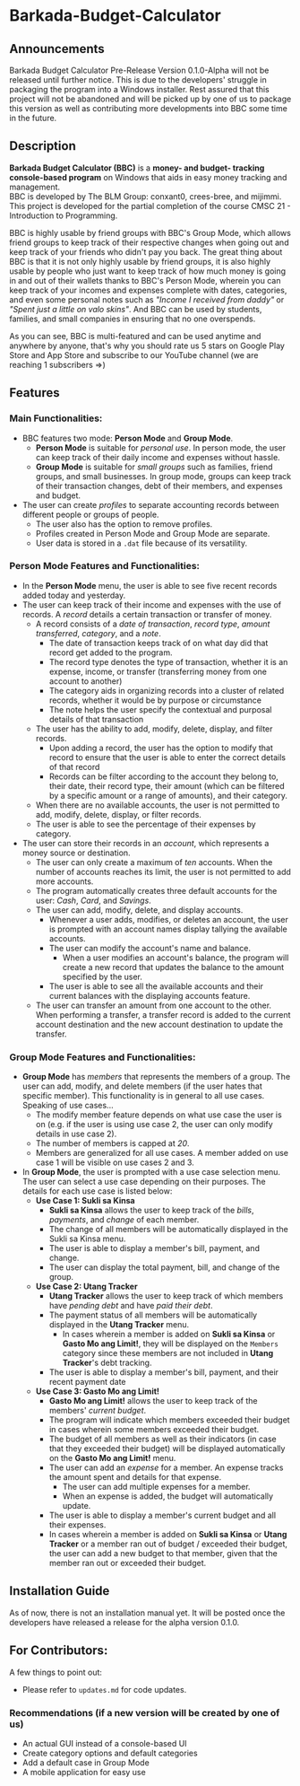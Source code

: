 # Barkada-Budget-Calculator
## Announcements
Barkada Budget Calculator Pre-Release Version 0.1.0-Alpha will not be released until further notice. This is due to the developers' struggle in packaging 
the program into a Windows installer. Rest assured that this project will not be abandoned and will be picked up by one of us to package this version
as well as contributing more developments into BBC some time in the future.

## Description
**Barkada Budget Calculator (BBC)** is a **money- and budget- tracking console-based program** on Windows that aids in easy money tracking and management.  
BBC is developed by The BLM Group: conxant0, crees-bree, and mijimmi. This project is developed for the partial completion of the course CMSC 21 - 
Introduction to Programming.

BBC is highly usable by friend groups with BBC's Group Mode, which allows friend groups to keep track of their respective changes
when going out and keep track of your friends who didn't pay you back. The great thing about BBC is that it is not only highly usable
by friend groups, it is also highly usable by people who just want to keep track of how much money is going in and out of their wallets
thanks to BBC's Person Mode, wherein you can keep track of your incomes and expenses complete with dates, categories, and even some
personal notes such as *"Income I received from daddy"* or _"Spent just a little on valo skins"_. And BBC can be used by students, families, and
small companies in ensuring that no one overspends.   

As you can see, BBC is multi-featured and can be used anytime and anywhere by anyone, that's why you should rate us 5 stars on Google Play Store 
and App Store and subscribe to our YouTube channel (we are reaching 1 subscribers =>)

## Features
### Main Functionalities:
- BBC features two mode: **Person Mode** and **Group Mode**.
  - **Person Mode** is suitable for _personal use_. In person mode, the user can keep track of their daily income and expenses without hassle.
  - **Group Mode** is suitable for _small groups_ such as families, friend groups, and small businesses. In group mode, groups can keep track of their transaction changes, debt of their members, and expenses and budget.
- The user can create _profiles_ to separate accounting records between different people or groups of people.
  - The user also has the option to remove profiles.
  - Profiles created in Person Mode and Group Mode are separate.
  - User data is stored in a `.dat` file because of its versatility.

### Person Mode Features and Functionalities:
- In the **Person Mode** menu, the user is able to see five recent records added today and yesterday.
- The user can keep track of their income and expenses with the use of records. A _record_ details a certain transaction or transfer of money.
  - A record consists of a _date of transaction_, _record type_, _amount transferred_, _category_, and a _note_.
    - The date of transaction keeps track of on what day did that record get added to the program.
    - The record type denotes the type of transaction, whether it is an expense, income, or transfer (transferring money from one account to another)
    - The category aids in organizing records into a cluster of related records, whether it would be by purpose or circumstance
    - The note helps the user specify the contextual and purposal details of that transaction
  - The user has the ability to add, modify, delete, display, and filter records.
    - Upon adding a record, the user has the option to modify that record to ensure that the user is able to enter the correct details of that record
    - Records can be filter according to the account they belong to, their date, their record type, their amount (which can be filtered by a specific amount or a range of amounts), and their category.
  - When there are no available accounts, the user is not permitted to add, modify, delete, display, or filter records.
  - The user is able to see the percentage of their expenses by category.
- The user can store their records in an _account_, which represents a money source or destination.
  - The user can only create a maximum of _ten_ accounts. When the number of accounts reaches its limit, the user is not permitted to add more accounts.
  - The program automatically creates three default accounts for the user: _Cash_, _Card_, and _Savings_.
  - The user can add, modify, delete, and display accounts.
    - Whenever a user adds, modifies, or deletes an account, the user is prompted with an account names display tallying the available accounts.
    - The user can modify the account's name and balance.
      - When a user modifies an account's balance, the program will create a new record that updates the balance to the amount specified by the user.
    - The user is able to see all the available accounts and their current balances with the displaying accounts feature.
  - The user can transfer an amount from one account to the other. When performing a transfer, a transfer record is added to the current account destination and the new account destination to update the transfer.

### Group Mode Features and Functionalities:
- **Group Mode** has _members_ that represents the members of a group. The user can add, modify, and delete members (if the user hates that specific member). This functionality is in general to all use cases. Speaking of use cases...
  - The modify member feature depends on what use case the user is on (e.g. if the user is using use case 2, the user can only modify details in use case 2).
  - The number of members is capped at _20_.
  - Members are generalized for all use cases. A member added on use case 1 will be visible on use cases 2 and 3.
- In **Group Mode**, the user is prompted with a use case selection menu. The user can select a use case depending on their purposes. The details for each use case is listed below:
  - **Use Case 1: Sukli sa Kinsa**
    - **Sukli sa Kinsa** allows the user to keep track of the _bills_, _payments_, and _change_ of each member.
    - The change of all members will be automatically displayed in the Sukli sa Kinsa menu.
    - The user is able to display a member's bill, payment, and change.
    - The user can display the total payment, bill, and change of the group.
  - **Use Case 2: Utang Tracker**
    - **Utang Tracker** allows the user to keep track of which members have _pending debt_ and have _paid their debt_.
    - The payment status of all members will be automatically displayed in the **Utang Tracker** menu.
      - In cases wherein a member is added on **Sukli sa Kinsa** or **Gasto Mo ang Limit!**, they will be displayed on the `Members` category since these members are not included in **Utang Tracker**'s debt tracking.
    - The user is able to display a member's bill, payment, and their recent payment date
  - **Use Case 3: Gasto Mo ang Limit!**
    - **Gasto Mo ang Limit!** allows the user to keep track of the members' _current budget_.
    - The program will indicate which members exceeded their budget in cases wherein some members exceeded their budget.
    - The budget of all members as well as their indicators (in case that they exceeded their budget) will be displayed automatically on the **Gasto Mo ang Limit!** menu.
    - The user can add an _expense_ for a member. An expense tracks the amount spent and details for that expense.
      - The user can add multiple expenses for a member.
      - When an expense is added, the budget will automatically update.
    - The user is able to display a member's current budget and all their expenses.
    - In cases wherein a member is added on **Sukli sa Kinsa** or **Utang Tracker** or a member ran out of budget / exceeded their budget, the user can add a new budget to that member, given that the member ran out or exceeded their budget.

## Installation Guide
As of now, there is not an installation manual yet. It will be posted once the developers have released a release for the alpha version 0.1.0.

## For Contributors:
A few things to point out:  
- Please refer to `updates.md` for code updates.  

### Recommendations (if a new version will be created by one of us)
- An actual GUI instead of a console-based UI
- Create category options and default categories
- Add a default case in Group Mode
- A mobile application for easy use
